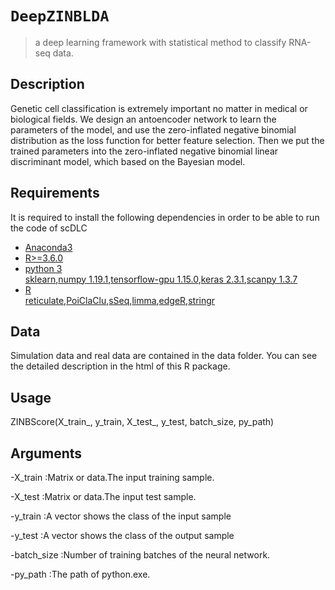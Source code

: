 # `DeepZINBLDA`

> a deep learning framework with statistical method to classify RNA-seq data.

## Description

Genetic cell classification is extremely important no matter in medical or biological fields. We design an antoencoder network to learn the parameters of the model, and use the zero-inflated negative binomial distribution as the loss function for better feature selection. Then we put the trained parameters into the zero-inflated negative binomial linear discriminant model, which based on the Bayesian model. 


## Requirements

It is required to install the following dependencies in order to be able to run the code of scDLC

- [Anaconda3](https://www.anaconda.com/products/individual)  
- [R>=3.6.0](https://cran.r-project.org/)  
- [python 3](https://www.python.org/downloads/)  
  [sklearn](https://pypi.org/project/sklearn/0.0/),[numpy 1.19.1](https://pypi.org/project/numpy/1.19.1/),[tensorflow-gpu 1.15.0](https://pypi.org/project/tensorflow-gpu/1.15.0/),[keras 2.3.1](https://pypi.org/project/keras/2.3.1/),[scanpy 1.3.7](https://pypi.org/project/scanpy/1.3.7/)
 - [R](https://www.r-project.org/)  
  [reticulate](https://cran.r-project.org/web/packages/reticulate),[PoiClaClu](https://cran.rstudio.com/web/packages/PoiClaClu),[sSeq](http://www.bioconductor.org/packages/release/bioc/html/sSeq.html),[limma](http://www.bioconductor.org/packages/release/bioc/html/limma.html),[edgeR](http://www.bioconductor.org/packages/release/bioc/html/edgeR.html),[stringr](https://cran.r-project.org/web/packages/stringr)
  

## Data

Simulation data and real data are contained in the data folder. You can see the detailed description in the html of this R package.


## Usage

ZINBScore(X_train_, y_train, X_test_, y_test, batch_size, py_path)

## Arguments
-X_train :Matrix or data.The input training sample.

-X_test :Matrix or data.The input test sample.

-y_train :A vector shows the class of the input sample

-y_test :A vector shows the class of the output sample

-batch_size 	:Number of training batches of the neural network.

-py_path :The path of python.exe.


